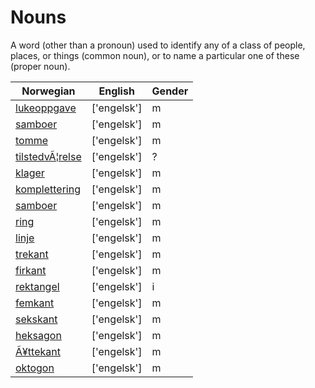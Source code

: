 # Nouns

A word (other than a pronoun) used to identify any of a class of people, places, or things (common noun), or to name a particular one of these (proper noun).

| Norwegian | English | Gender |
| --- | --- | --- |
| [lukeoppgave](https://www.ordnett.no/search?language=no&phrase=lukeoppgave) | ['engelsk'] | m |
| [samboer](https://www.ordnett.no/search?language=no&phrase=samboer) | ['engelsk'] | m |
| [tomme](https://www.ordnett.no/search?language=no&phrase=tomme) | ['engelsk'] | m |
| [tilstedvÃ¦relse](https://www.ordnett.no/search?language=no&phrase=tilstedvÃ¦relse) | ['engelsk'] | ? |
| [klager](https://www.ordnett.no/search?language=no&phrase=klager) | ['engelsk'] | m |
| [komplettering](https://www.ordnett.no/search?language=no&phrase=komplettering) | ['engelsk'] | m |
| [samboer](https://www.ordnett.no/search?language=no&phrase=samboer) | ['engelsk'] | m |
| [ring](https://www.ordnett.no/search?language=no&phrase=ring) | ['engelsk'] | m |
| [linje](https://www.ordnett.no/search?language=no&phrase=linje) | ['engelsk'] | m |
| [trekant](https://www.ordnett.no/search?language=no&phrase=trekant) | ['engelsk'] | m |
| [firkant](https://www.ordnett.no/search?language=no&phrase=firkant) | ['engelsk'] | m |
| [rektangel](https://www.ordnett.no/search?language=no&phrase=rektangel) | ['engelsk'] | i |
| [femkant](https://www.ordnett.no/search?language=no&phrase=femkant) | ['engelsk'] | m |
| [sekskant](https://www.ordnett.no/search?language=no&phrase=sekskant) | ['engelsk'] | m |
| [heksagon](https://www.ordnett.no/search?language=no&phrase=heksagon) | ['engelsk'] | m |
| [Ã¥ttekant](https://www.ordnett.no/search?language=no&phrase=Ã¥ttekant) | ['engelsk'] | m |
| [oktogon](https://www.ordnett.no/search?language=no&phrase=oktogon) | ['engelsk'] | m |